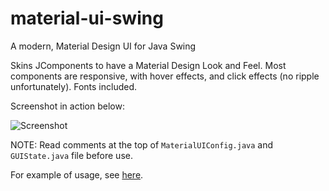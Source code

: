 # material-ui-swing
A modern, Material Design UI for Java Swing

Skins JComponents to have a Material Design Look and Feel. Most components are responsive, with hover effects, and click effects (no ripple unfortunately). Fonts included.

Screenshot in action below:

![Screenshot](http://i.imgur.com/WsprAM6.png?1)

NOTE: Read comments at the top of `MaterialUIConfig.java` and `GUIState.java` file before use.

For example of usage, see [here](https://github.com/atarw/washer-chess).
